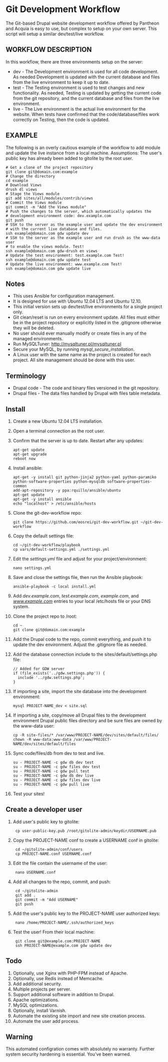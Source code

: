 Git Development Workflow
========================

The Git-based Drupal website development workflow offered by Pantheon and
Acquia is easy to use, but complex to setup on your own server. This script
will setup a similar dev/test/live workflow.

WORKFLOW DESCRIPTION
--------------------
In this workflow, there are three environments setup on the server:

* dev - The Development environment is used for all code development. As needed
  Development is updated with the current database and files from the live
  environment to keep it up to date.
* test - The Testing environment is used to test changes and new
  functionality. As needed, Testing is updated by getting the current code from
  the git repository, and the current database and files from the live
  environment.
* live - The Live environment is the actual live environment for the website.
  When tests have confirmed that the code/database/files work correctly
  on Testing, then the code is updated.

EXAMPLE
-------
The following is an overly cautious example of the workflow to add module and
update the live instance from a local machine. Assumptions: The user's public
key has already been added to gitolite by the root user.

    # Get a clone of the project repository
    git clone git@domain.com:example
    # Change the directory
    cd example
    # Download Views
    drush dl views
    # Stage the Views module
    git add sites/all/modules/contrib/views
    # Commit the Views module
    git commit -m "Add the Views module"
    # Push the changes to the server, which automatically updates the
    # development environment code: dev.example.com
    git push
    # SSH to the server as the example user and update the dev environment
    # with the current live database and files.
    ssh example@domain.com gdw update dev
    # SSH to the server as the example user and run drush as the www-data user
    # to enable the views module. Test!
    ssh example@domain.com gdw-drush en views
    # Update the test environment: test.example.com Test!
    ssh example@domain.com gdw update test
    # Update the live environment: www.example.com Test!
    ssh example@domain.com gdw update live

Notes
-----
* This uses Ansible for configuration management.
* It is designed for use with Ubuntu 12.04 LTS and Ubuntu 12.10.
* This initial version sets up dev/test/live environments for a single project
  only.
* Git clean/reset is run on every environment update. All files must either be
  in the project repository or explicitly listed in the .gitignore otherwise
  they will be deleted.
* No user should ever manually modify or create files in any of the managed
  environments.
* Run MySQLTuner: http://mysqltuner.pl/mysqltuner.pl 
* Secure your MySQL, by running *mysql_secure_installation*.
* A Linux user with the same name as the project is created for each project.
  All site management should be done with this user.

Terminology
-----------
* Drupal code - The code and binary files versioned in the git repository.
* Drupal files - The data files handled by Drupal with files table metadata.

Install
-------
1.  Create a new Ubuntu 12.04 LTS installation.
2.  Open a terminal connection as the root user.
3.  Confirm that the server is up to date. Restart after any updates:

        apt-get update
        apt-get upgrade
        reboot now

4.  Install ansible:

        apt-get -y install git python-jinja2 python-yaml python-paramiko python-software-properties python-mysqldb software-properties-common
        add-apt-repository -y ppa:rquillo/ansible/ubuntu
        apt-get update
        apt-get -y install ansible
        echo "localhost" > /etc/ansible/hosts

5.  Clone the git-dev-workflow repo:

        git clone https://github.com/eosrei/git-dev-workflow.git ~/git-dev-workflow

6.  Copy the default settings file:

        cd ~/git-dev-workflow/playbook
        cp vars/default-settings.yml ./settings.yml

7.  Edit the *settings.yml* file and adjust for your project/environment:

        nano settings.yml

8.  Save and close the settings file, then run the Ansible playbook:

        ansible-playbook -c local install.yml

9.  Add *dev.example.com*, *test.example.com*, *example.com*, and *www.example.com* entries
    to your local /etc/hosts file or your DNS system.
10. Clone the project repo to /root:

        cd ~
        git clone git@domain.com:example

11. Add the Drupal code to the repo, commit everything, and push it to update
    the dev environment. Adjust the .gitignore file as needed.
12. Add the database connection include to the sites/default/settings.php file:

        // Added for GDW server
        if (file_exists('../gdw.settings.php')) {
          include '../gdw.settings.php';
        }

13. If importing a site, import the site database into the development
    environment:

        mysql PROJECT-NAME_dev < site.sql

14. If importing a site, copy/move all Drupal files to the development
    environment Drupal public files directory and be sure files are owned by
    the www-data user:

        cp -R site-files/* /var/www/PROJECT-NAME/dev/sites/default/files/
        chown -R www-data:www-data /var/www/PROJECT-NAME/dev/sites/default/files

15. Sync code/files/db from dev to test and live.

        su - PROJECT-NAME -c gdw db dev test
        su - PROJECT-NAME -c gdw files dev test
        su - PROJECT-NAME -c gdw pull test
        su - PROJECT-NAME -c gdw db dev live
        su - PROJECT-NAME -c gdw files dev live
        su - PROJECT-NAME -c gdw pull live

16. Test your sites!

Create a developer user
-----------------------
1. Add user's public key to gitolite:

        cp user-public-key.pub /root/gitolite-admin/keydir/USERNAME.pub

2. Copy the PROJECT-NAME conf to create a USERNAME conf in gitolite:

        cd ~/gitolite-admin/conf/users
        cp PROJECT-NAME.conf USERNAME.conf

3. Edit the file contain the username of the user:

        nano USERNAME.conf

4. Add all changes to the repo, commit, and push:

        cd ~/gitolite-admin
        git add .
        git commit -m "Add USERNAME"
        git push

5. Add the user's public key to the PROJECT-NAME user authorized keys:

        nano /home/PROJECT-NAME/.ssh/authorized_keys

6. Test the user! From their local machine:

        git clone git@example.com:PROJECT-NAME
        ssh PROJECT-NAME@example.com gdw update dev

Todo
----
1. Optionally, use Xginx with PHP-FPM instead of Apache.
2. Optionally, use Redis instead of Memcache.
2. Add additional security.
3. Multiple projects per server.
4. Support additional software in addition to Drupal.
5. Apache optimizations.
6. MySQL optimizations.
7. Optionally, install Varnish.
8. Automate the existing site import and new site creation process.
9. Automate the user add process.

Warning
-------
This automated configration comes with absolutely no warranty. Further system security
hardening is essential. You've been warned.
